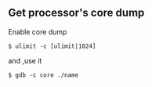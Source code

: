 Get processor's core dump
-------------------------

Enable core dump

    $ ulimit -c [ulimit|1024]

and ,use it

    $ gdb -c core ./name
